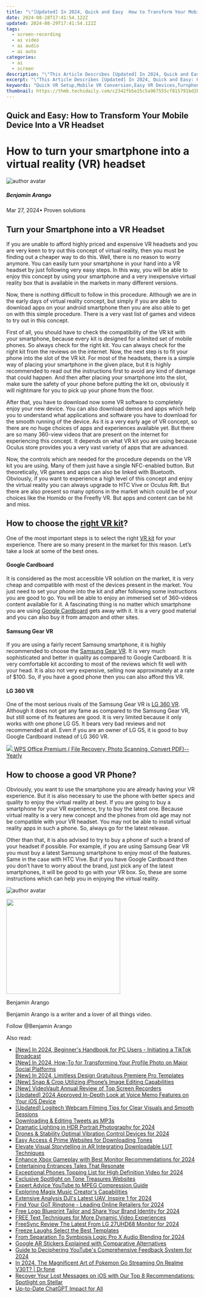 ```yaml
---
title: "\"[Updated] In 2024, Quick and Easy  How to Transform Your Mobile Device Into a VR Headset\""
date: 2024-08-28T17:41:54.122Z
updated: 2024-08-29T17:41:54.122Z
tags: 
  - screen-recording
  - ai video
  - ai audio
  - ai auto
categories: 
  - ai
  - screen
description: "\"This Article Describes [Updated] In 2024, Quick and Easy: How to Transform Your Mobile Device Into a VR Headset\""
excerpt: "\"This Article Describes [Updated] In 2024, Quick and Easy: How to Transform Your Mobile Device Into a VR Headset\""
keywords: "Quick VR Setup,Mobile VR Conversion,Easy VR Devices,Turnphone Into VR,Mobile VR Accessibility,Simple VR Headset,Fast Mobile VR Prep"
thumbnail: https://thmb.techidaily.com/c2342fb5e25c5a967555cf815791bd2b9698b049e69b2eb389ba72dc308a7ad2.jpeg
---
```


## Quick and Easy: How to Transform Your Mobile Device Into a VR Headset

# How to turn your smartphone into a virtual reality (VR) headset

![author avatar](https://images.wondershare.com/filmora/article-images/benjamin-arango-author.jpg)

##### Benjamin Arango

 Mar 27, 2024• Proven solutions

## Turn your Smartphone into a VR Headset

If you are unable to afford highly priced and expensive VR headsets and you are very keen to try out this concept of virtual reality, then you must be finding out a cheaper way to do this. Well, there is no reason to worry anymore. You can easily turn your smartphone in your hand into a VR headset by just following very easy steps. In this way, you will be able to enjoy this concept by using your smartphone and a very inexpensive virtual reality box that is available in the markets in many different versions.

Now, there is nothing difficult to follow in this procedure. Although we are in the early days of virtual reality concept, but simply if you are able to download apps on your android smartphone then you are also able to get on with this simple procedure. There is a very vast list of games and videos to try out in this concept.

First of all, you should have to check the compatibility of the VR kit with your smartphone, because every kit is designed for a limited set of mobile phones. So always check for the right kit. You can always check for the right kit from the reviews on the internet. Now, the next step is to fit your phone into the slot of the VR kit. For most of the headsets, there is a simple way of placing your smartphone in the given place, but it is highly recommended to read out the instructions first to avoid any kind of damage that could happen. And then after placing your smartphone into the slot, make sure the safety of your phone before putting the kit on, obviously it will nightmare for you to pick up your phone from the floor.

After that, you have to download now some VR software to completely enjoy your new device. You can also download demos and apps which help you to understand what applications and software you have to download for the smooth running of the device. As it is a very early age of VR concept, so there are no huge choices of apps and experiences available yet. But there are so many 360-view videos that are present on the internet for experiencing this concept. It depends on what VR kit you are using because Oculus store provides you a very vast variety of apps that are advanced.

Now, the controls which are needed for the procedure depends on the VR kit you are using. Many of them just have a single NFC-enabled button. But theoretically, VR games and apps can also be linked with Bluetooth. Obviously, if you want to experience a high level of this concept and enjoy the virtual reality you can always upgrade to HTC Vive or Oculus Rift. But there are also present so many options in the market which could be of your choices like the Homido or the Freefly VR. But apps and content can be hit and miss.

## How to choose the [right VR kit](https://tools.techidaily.com/wondershare/filmora/download/)?

One of the most important steps is to select the right [VR kit](https://tools.techidaily.com/wondershare/filmora/download/) for your experience. There are so many present in the market for this reason. Let’s take a look at some of the best ones.

#### Google Cardboard

It is considered as the most accessible VR solution on the market, it is very cheap and compatible with most of the devices present in the market. You just need to set your phone into the kit and after following some instructions you are good to go. You will be able to enjoy an immersed set of 360-videos content available for it. A fascinating thing is no matter which smartphone you are using [Google Cardboard](https://tools.techidaily.com/wondershare/filmora/download/) gets away with it. It is a very good material and you can also buy it from amazon and other sites.

#### Samsung Gear VR

If you are using a fairly recent Samsung smartphone, it is highly recommended to choose the [Samsung Gear VR](https://tools.techidaily.com/wondershare/filmora/download/). It is very much sophisticated and better in quality as compared to Google Cardboard. It is very comfortable kit according to most of the reviews which fit well with your head. It is also not very expensive, selling now approximately at a rate of $100\. So, if you have a good phone then you can also afford this VR.

#### LG 360 VR

One of the most serious rivals of the Samsung Gear VR is [LG 360 VR](https://tools.techidaily.com/wondershare/filmora/download/). Although it does not get any fame as compared to the Samsung Gear VR, but still some of its features are good. It is very limited because it only works with one phone LG G5\. It bears very bad reviews and not recommended at all. Even if you are an owner of LG G5, it is good to buy Google Cardboard instead of LG 360 VR.

<!-- affiliate ads begin -->
<a href="https://secure.2checkout.com/order/checkout.php?PRODS=38729081&QTY=1&AFFILIATE=108875&CART=1"><img src="https://website-prod.cache.wpscdn.com/img/wps-writer-free-word-processor-1x.3d9c80d.png" border="0">
WPS Office Premium ( File Recovery, Photo Scanning, Convert PDF)--Yearly</a>
<!-- affiliate ads end -->
## How to choose a good VR Phone?

Obviously, you want to use the smartphone you are already having your VR experience. But it is also necessary to use the phone with better specs and quality to enjoy the virtual reality at best. If you are going to buy a smartphone for your VR experience, try to buy the latest one. Because virtual reality is a very new concept and the phones from old age may not be compatible with your VR headset. You may not be able to install virtual reality apps in such a phone. So, always go for the latest release.

Other than that, it is also advised to try to buy a phone of such a brand of your headset if possible. For example, if you are using Samsung Gear VR you must buy a latest Samsung smartphone to enjoy most of the features. Same in the case with HTC Vive. But if you have Google Cardboard then you don’t have to worry about the brand, just pick any of the latest smartphones, it will be good to go with your VR box. So, these are some instructions which can help you in enjoying the virtual reality.

![author avatar](https://images.wondershare.com/filmora/article-images/benjamin-arango-author.jpg)

<!-- affiliate ads begin -->
<a href="https://caperobbin.sjv.io/c/5597632/2006118/18460" target="_top" id="2006118"><img src="//a.impactradius-go.com/display-ad/18460-2006118" border="0" alt="" width="300" height="250"/></a><img height="0" width="0" src="https://imp.pxf.io/i/5597632/2006118/18460" style="position:absolute;visibility:hidden;" border="0" />
<!-- affiliate ads end -->
Benjamin Arango

Benjamin Arango is a writer and a lover of all things video.

Follow @Benjamin Arango


<ins class="adsbygoogle"
     style="display:block"
     data-ad-format="autorelaxed"
     data-ad-client="ca-pub-7571918770474297"
     data-ad-slot="1223367746"></ins>



<ins class="adsbygoogle"
     style="display:block"
     data-ad-client="ca-pub-7571918770474297"
     data-ad-slot="8358498916"
     data-ad-format="auto"
     data-full-width-responsive="true"></ins>


<span class="atpl-alsoreadstyle">Also read:</span>
<div><ul>
<li><a href="https://tiktok-clips.techidaily.com/new-in-2024-beginners-handbook-for-pc-users-initiating-a-tiktok-broadcast/"><u>[New] In 2024, Beginner's Handbook for PC Users - Initiating a TikTok Broadcast</u></a></li>
<li><a href="https://facebook-video-content.techidaily.com/new-in-2024-how-to-for-transforming-your-profile-photo-on-major-social-platforms/"><u>[New] In 2024, How-To for Transforming Your Profile Photo on Major Social Platforms</u></a></li>
<li><a href="https://fox-links.techidaily.com/new-in-2024-limitless-design-gratuitous-premiere-pro-templates/"><u>[New] In 2024, Limitless Design  Gratuitous Premiere Pro Templates</u></a></li>
<li><a href="https://extra-support.techidaily.com/new-snap-and-crop-utilizing-iphones-image-editing-capabilities/"><u>[New] Snap & Crop  Utilizing iPhone’s Image Editing Capabilities</u></a></li>
<li><a href="https://visual-screen-recording.techidaily.com/new-videovault-annual-review-of-top-screen-recorders/"><u>[New] VideoVault  Annual Review of Top Screen Recorders</u></a></li>
<li><a href="https://screen-video-capture.techidaily.com/updated-2024-approved-in-depth-look-at-voice-memo-features-on-your-ios-device/"><u>[Updated] 2024 Approved  In-Depth Look at Voice Memo Features on Your iOS Device</u></a></li>
<li><a href="https://remote-screen-capture.techidaily.com/updated-logitech-webcam-filming-tips-for-clear-visuals-and-smooth-sessions/"><u>[Updated] Logitech Webcam Filming  Tips for Clear Visuals and Smooth Sessions</u></a></li>
<li><a href="https://fox-http.techidaily.com/downloading-and-editing-tweets-as-mp3s/"><u>Downloading & Editing Tweets as MP3s</u></a></li>
<li><a href="https://fox-http.techidaily.com/dramatic-lighting-in-hdr-portrait-photography-for-2024/"><u>Dramatic Lighting in HDR Portrait Photography for 2024</u></a></li>
<li><a href="https://fox-http.techidaily.com/drones-and-stability-optimal-vibration-control-devices-for-2024/"><u>Drones & Stability  Optimal Vibration Control Devices for 2024</u></a></li>
<li><a href="https://fox-http.techidaily.com/easy-access-4-prime-websites-for-downloading-tones/"><u>Easy Access  4 Prime Websites for Downloading Tones</u></a></li>
<li><a href="https://fox-http.techidaily.com/elevate-visual-storytelling-in-ar-integrating-downloadable-lut-techniques/"><u>Elevate Visual Storytelling in AR  Integrating Downloadable LUT Techniques</u></a></li>
<li><a href="https://fox-http.techidaily.com/enhance-xbox-gameplay-with-best-monitor-recommendations-for-2024/"><u>Enhance Xbox Gameplay with Best Monitor Recommendations for 2024</u></a></li>
<li><a href="https://fox-http.techidaily.com/entertaining-entrances-tales-that-resonate/"><u>Entertaining Entrances  Tales That Resonate</u></a></li>
<li><a href="https://fox-http.techidaily.com/exceptional-phones-topping-list-for-high-definition-video-for-2024/"><u>Exceptional Phones  Topping List for High Definition Video for 2024</u></a></li>
<li><a href="https://fox-http.techidaily.com/exclusive-spotlight-on-tone-treasures-websites/"><u>Exclusive Spotlight on Tone Treasures Websites</u></a></li>
<li><a href="https://fox-http.techidaily.com/expert-advice-youtube-to-mpeg-compression-guide/"><u>Expert Advice  YouTube to MPEG Compression Guide</u></a></li>
<li><a href="https://extra-information.techidaily.com/exploring-magix-music-creators-capabilities/"><u>Exploring Magix Music Creator's Capabilities</u></a></li>
<li><a href="https://fox-http.techidaily.com/extensive-analysis-djis-latest-uav-inspire-1-for-2024/"><u>Extensive Analysis  DJI's Latest UAV, Inspire 1 for 2024</u></a></li>
<li><a href="https://fox-http.techidaily.com/find-your-got-ringtone-leading-online-retailers-for-2024/"><u>Find Your GoT Ringtone - Leading Online Retailers for 2024</u></a></li>
<li><a href="https://fox-http.techidaily.com/free-logo-blueprint-tailor-and-share-your-brand-identity-for-2024/"><u>Free Logo Blueprint  Tailor and Share Your Brand Identity for 2024</u></a></li>
<li><a href="https://fox-http.techidaily.com/free-text-techniques-for-more-dynamic-video-experiences/"><u>FREE Text Techniques for More Dynamic Video Experiences</u></a></li>
<li><a href="https://fox-http.techidaily.com/freesync-review-the-latest-from-lg-27uhd68-monitor-for-2024/"><u>FreeSync Review  The Latest From LG 27UHD68 Monitor for 2024</u></a></li>
<li><a href="https://fox-http.techidaily.com/freeze-laughs-select-the-best-templates/"><u>Freeze Laughs  Select the Best Templates</u></a></li>
<li><a href="https://fox-http.techidaily.com/from-separation-to-symbiosis-logic-pro-x-audio-blending-for-2024/"><u>From Separation To Symbiosis  Logic Pro X Audio Blending for 2024</u></a></li>
<li><a href="https://fox-http.techidaily.com/google-ar-stickers-explained-with-comparative-alternatives/"><u>Google AR Stickers Explained with Comparative Alternatives</u></a></li>
<li><a href="https://fox-http.techidaily.com/guide-to-deciphering-youtubes-comprehensive-feedback-system-for-2024/"><u>Guide to Deciphering YouTube's Comprehensive Feedback System for 2024</u></a></li>
<li><a href="https://pokemon-go-android.techidaily.com/in-2024-the-magnificent-art-of-pokemon-go-streaming-on-realme-v30t-drfone-by-drfone-virtual-android/"><u>In 2024, The Magnificent Art of Pokemon Go Streaming On Realme V30T? | Dr.fone</u></a></li>
<li><a href="https://data-safeguard.techidaily.com/recover-your-lost-messages-on-ios-with-our-top-8-recommendations-spotlight-on-stellar/"><u>Recover Your Lost Messages on iOS with Our Top 8 Recommendations: Spotlight on Stellar</u></a></li>
<li><a href="https://tech-savvy.techidaily.com/up-to-date-chatgpt-impact-for-all/"><u>Up-to-Date ChatGPT Impact for All</u></a></li>
</ul></div>
